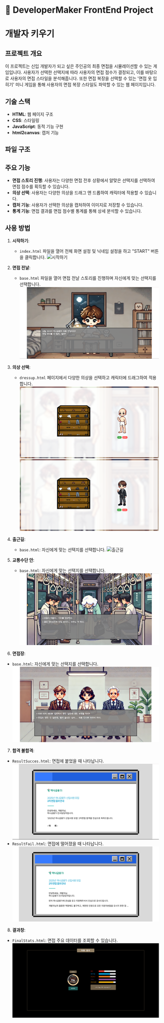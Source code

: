 # 👔 DeveloperMaker FrontEnd Project

# 개발자 키우기

## 프로젝트 개요

이 프로젝트는 신입 개발자가 되고 싶은 주인공의 최종 면접을 시뮬레이션할 수 있는 게임입니다. 사용자가 선택한 선택지에 따라 사용자의 면접 점수가 결정되고, 이를 바탕으로 사용자의 면접 스타일을 분석해줍니다. 또한 면접 복장을 선택할 수 있는 '면접 옷 입히기' 미니 게임을 통해 사용자의 면접 복장 스타일도 파악할 수 있는 웹 페이지입니다.

## 기술 스택

- **HTML**: 웹 페이지 구조
- **CSS**: 스타일링
- **JavaScript**: 동적 기능 구현
- **html2canvas**: 캡처 기능

## 파일 구조

## 주요 기능

- **면접 스토리 진행**: 사용자는 다양한 면접 전후 상황에서 알맞은 선택지를 선택하여 면접 점수를 획득할 수 있습니다.
- **의상 선택**: 사용자는 다양한 의상을 드래그 앤 드롭하여 캐릭터에 적용할 수 있습니다.
- **캡처 기능**: 사용자가 선택한 의상을 캡처하여 이미지로 저장할 수 있습니다.
- **통계 기능**: 면접 결과를 면접 점수별 통계를 통해 상세 분석할 수 있습니다.

## 사용 방법

1. **시작하기**:

   - `index.html` 파일을 열어 전체 화면 설정 및 닉네임 설정을 하고 "START" 버튼을 클릭합니다.
     ![시작하기](assets/docs/intro.png)

2. **면접 전날**:
   - `base.html` 파일을 열어 면접 전날 스토리를 진행하며 자신에게 맞는 선택지를 선택합니다.
     ![면접 전날](assets/docs/story1.png)
3. **의상 선택**:

   - `dressup.html` 페이지에서 다양한 의상을 선택하고 캐릭터에 드래그하여 적용합니다.
     ![의상 입히기 전](assets/docs/dressup1.png)
     ![의상 입힌 후](assets/docs/dressup2.png)

4. **출근길**:

   - `base.html`: 자신에게 맞는 선택지를 선택합니다.
     ![출근길](assets/docs/story2.png)

5. **교통수단 안**:

   - `base.html`: 자신에게 맞는 선택지를 선택합니다.
     ![교통수단 안](assets/docs/story3.png)

6. **면접장**:

- `base.html`: 자신에게 맞는 선택지를 선택합니다.
  ![면접장](assets/docs/story4.png)

7. **합격 불합격**:

- `ResultSucces.html`: 면접에 붙었을 때 나타납니다.
  ![합격](assets/docs/resultsuccess.png)
- `ResultFail.html`: 면접에 떨어졌을 때 나타납니다.
  ![불합격](assets/docs/resultfail.png)

8. **결과창**:

- `FinalStats.html`: 면접 주요 데이터를 조회할 수 있습니다.
  ![결과창](assets/docs/finalstat.png)

